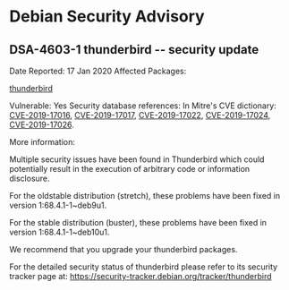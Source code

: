 
Debian Security Advisory
========================


DSA-4603-1 thunderbird -- security update
-----------------------------------------



Date Reported:
17 Jan 2020
Affected Packages:

[thunderbird](https://packages.debian.org/src:thunderbird)

Vulnerable:
Yes
Security database references:
In Mitre's CVE dictionary: [CVE-2019-17016](https://security-tracker.debian.org/tracker/CVE-2019-17016), [CVE-2019-17017](https://security-tracker.debian.org/tracker/CVE-2019-17017), [CVE-2019-17022](https://security-tracker.debian.org/tracker/CVE-2019-17022), [CVE-2019-17024](https://security-tracker.debian.org/tracker/CVE-2019-17024), [CVE-2019-17026](https://security-tracker.debian.org/tracker/CVE-2019-17026).  

More information:

Multiple security issues have been found in Thunderbird which could
potentially result in the execution of arbitrary code or information
disclosure.


For the oldstable distribution (stretch), these problems have been fixed
in version 1:68.4.1-1~deb9u1.


For the stable distribution (buster), these problems have been fixed in
version 1:68.4.1-1~deb10u1.


We recommend that you upgrade your thunderbird packages.


For the detailed security status of thunderbird please refer to
its security tracker page at:
<https://security-tracker.debian.org/tracker/thunderbird>





